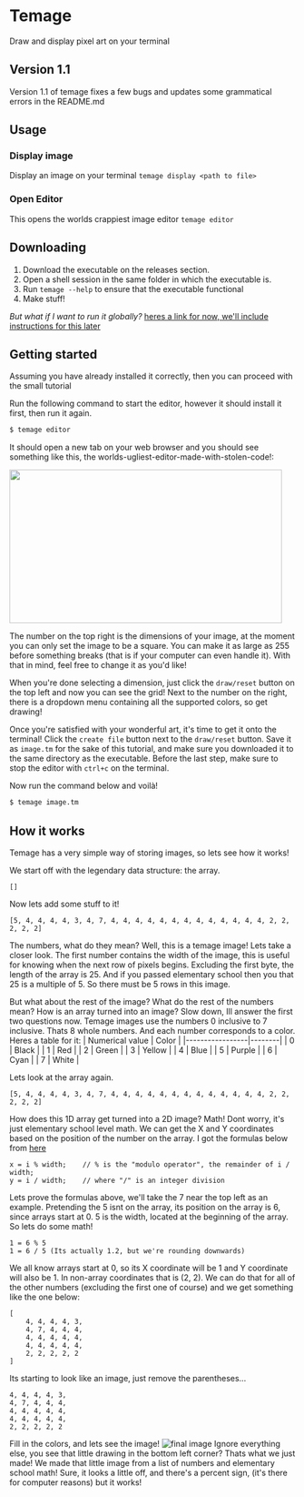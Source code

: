# Temage
Draw and display pixel art on your terminal

## Version 1.1
Version 1.1 of temage fixes a few bugs and updates some grammatical errors in the README.md 

## Usage

### Display image
Display an image on your terminal
`temage display <path to file>`

### Open Editor
This opens the worlds crappiest image editor
`temage editor`

## Downloading
1. Download the executable on the releases section.
2. Open a shell session in the same folder in which the executable is.
3. Run `temage --help` to ensure that the executable functional
4. Make stuff!

*But what if I want to run it globally?*
[heres a link for now, we'll include instructions for this later](https://unix.stackexchange.com/questions/3809/how-can-i-make-a-program-executable-from-everywhere)


## Getting started
Assuming you have already installed it correctly, then you can proceed with the small tutorial

Run the following command to start the editor, however it should install it first, then run it again.
```sh
$ temage editor
```

It should open a new tab on your web browser and you should see something like this, the worlds-ugliest-editor-made-with-stolen-code!:

<img src="https://i.imgur.com/DEtaqMC.png" width="480px" height="270px"/>

The number on the top right is the dimensions of your image, at the moment you can only set the image to be a square. You can make it as large as 255 before something breaks (that is if your computer can even handle it). With that in mind, feel free to change it as you'd like! 

When you're done selecting a dimension, just click the `draw/reset` button on the top left and now you can see the grid! Next to the number on the right, there is a dropdown menu containing all the supported colors, so get drawing!

Once you're satisfied with your wonderful art, it's time to get it onto the terminal! Click the `create file` button next to the `draw/reset` button. Save it as `image.tm` for the sake of this tutorial, and make sure you downloaded it to the same directory as the executable. Before the last step, make sure to stop the editor with `ctrl+c` on the terminal.

Now run the command below and voilà!
```sh
$ temage image.tm
```

## How it works
Temage has a very simple way of storing images, so lets see how it works!

We start off with the legendary data structure: the array.
```
[]
```

Now lets add some stuff to it!

```
[5, 4, 4, 4, 4, 3, 4, 7, 4, 4, 4, 4, 4, 4, 4, 4, 4, 4, 4, 4, 4, 2, 2, 2, 2, 2]
```

The numbers, what do they mean? Well, this is a temage image! Lets take a closer look. The first number contains the width of the image, this is useful for knowing when the next row of pixels begins. Excluding the first byte, the length of the array is 25. And if you passed elementary school then you that 25 is a multiple of 5. So there must be 5 rows in this image.

But what about the rest of the image? What do the rest of the numbers mean? How is an array turned into an image? Slow down, Ill answer the first two questions now. Temage images use the numbers 0 inclusive to 7 inclusive. Thats 8 whole numbers. And each number corresponds to a color. Heres a table for it:
| Numerical value | Color  |
|-----------------|--------|
| 0               | Black  |
| 1               | Red    |
| 2               | Green  |
| 3               | Yellow |
| 4               | Blue   |
| 5               | Purple |
| 6               | Cyan   |
| 7               | White  |

Lets look at the array again.
```
[5, 4, 4, 4, 4, 3, 4, 7, 4, 4, 4, 4, 4, 4, 4, 4, 4, 4, 4, 4, 4, 2, 2, 2, 2, 2]
```
How does this 1D array get turned into a 2D image? Math! Dont worry, it's just elementary school level math. We can get the X and Y coordinates based on the position of the number on the array. I got the formulas below from [here](https://softwareengineering.stackexchange.com/questions/212808/treating-a-1d-data-structure-as-2d-grid)
```
x = i % width;    // % is the "modulo operator", the remainder of i / width;
y = i / width;    // where "/" is an integer division
```

Lets prove the formulas above, we'll take the 7 near the top left as an example. Pretending the 5 isnt on the array, its position on the array is 6, since arrays start at 0. 5 is the width, located at the beginning of the array. So lets do some math!

```
1 = 6 % 5
1 = 6 / 5 (Its actually 1.2, but we're rounding downwards)
```


We all know arrays start at 0, so its X coordinate will be 1 and Y coordinate will also be 1. In non-array coordinates that is (2, 2). We can do that for all of the other numbers (excluding the first one of course) and we get something like the one below:

```
[
    4, 4, 4, 4, 3,
    4, 7, 4, 4, 4,
    4, 4, 4, 4, 4, 
    4, 4, 4, 4, 4, 
    2, 2, 2, 2, 2
]
```

Its starting to look like an image, just remove the parentheses...
```
4, 4, 4, 4, 3,
4, 7, 4, 4, 4,
4, 4, 4, 4, 4, 
4, 4, 4, 4, 4, 
2, 2, 2, 2, 2
```

Fill in the colors, and lets see the image!
![final image](https://i.imgur.com/2288Z5t.png)
Ignore everything else, you see that little drawing in the bottom left corner? Thats what we just made! We made that little image from a list of numbers and elementary school math! Sure, it looks a little off, and there's a percent sign, (it's there for computer reasons) but it works!